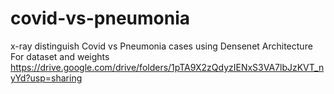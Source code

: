 # covid-vs-pneumonia
x-ray distinguish Covid vs Pneumonia cases using Densenet Architecture
For dataset and weights https://drive.google.com/drive/folders/1pTA9X2zQdyzIENxS3VA7lbJzKVT_nyYd?usp=sharing
